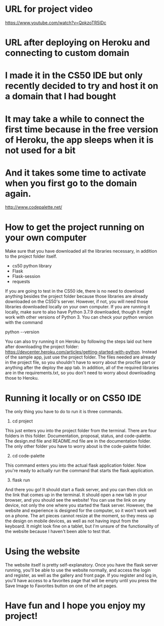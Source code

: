 # URL for project video
https://www.youtube.com/watch?v=QpkzoTR5IDc

# URL after deploying on Heroku and connecting to custom domain
# I made it in the CS50 IDE but only recently decided to try and host it on a domain that I had bought
# It may take a while to connect the first time because in the free version of Heroku, the app sleeps when it is not used for a bit
# And it takes some time to activate when you first go to the domain again.
http://www.codepalette.net/

# How to get the project running on your own computer

Make sure that you have downloaded all the libraries necessary, in addition to the project folder itself.
- cs50 python library
- Flask
- Flask-session
- requests

If you are going to test in the CS50 ide, there is no need to download anything besides the project folder
because those libraries are already downloaded on the CS50's server. However, if not, you will need those
libraries downloaded locally on your own computer. If you are running it locally, make sure to also have
Python 3.7.9 downloaded, though it might work with other versions of Python 3. You can check your python
version with the command

python --version

You can also try running it on Heroku by following the steps laid out here after downloading the project folder:
https://devcenter.heroku.com/articles/getting-started-with-python. Instead of the sample app, just use the 
project folder. The files needed are already in the project file, so you shouldn't have to worry about the 
procfile part or anything after the deploy the app tab. In addition, all of the required libraries are in the 
requirements.txt, so you don't need to worry about downloading those to Heroku.

# Running it locally or on CS50 IDE

The only thing you have to do to run it is three commands.

1. cd project

This just enters you into the project folder from the terminal. There are four folders in this folder. Documentation,
proposal, status, and code-palette. The design.md file and README.md file are in the documentation folder. The only
other folder you have to worry about is the code-palette folder.

2. cd code-palette

This command enters you into the actual flask application folder. Now you're ready to actually run the command that
starts the flask application.

3. flask run

And there you go! It should start a flask server, and you can then click on the link that comes up in the
terminal. It should open a new tab in your browser, and you should see the website! You can use the link
on any device, not only the one where you started the flask server. However, the website and experience is
designed for the computer, so it won't work well on a phone. The art pieces cannot resize at the moment,
so they mess up the design on mobile devices, as well as not having input from the keyboard. It might look
fine on a tablet, but I'm unsure of the functionality of the website because I haven't been able to test that.

# Using the website

The website itself is pretty self-explanatory. Once you have the flask server running, you'll be able to use
the website normally, and access the login and register, as well as the gallery and front page. If you register
and log in, you'll have access to a favorites page that will be empty until you press the Save Image to Favorites
button on one of the art pages.

# Have fun and I hope you enjoy my project!
